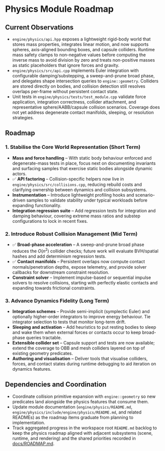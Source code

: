 # Physics Module Roadmap

## Current Observations

- `engine/physics/api.hpp` exposes a lightweight rigid-body world that stores mass properties, integrates linear motion, and now supports spheres, axis-aligned bounding boxes, and capsule colliders. Runtime mass safety clamps to non-negative values before computing the inverse mass to avoid division by zero and treats non-positive masses as static placeholders that ignore forces and gravity.
- `engine/physics/src/api.cpp` implements Euler integration with configurable damping/substepping, a sweep-and-prune broad phase, and delegates shape intersection queries to `engine::geometry`. Colliders are stored directly on bodies, and collision detection still resolves overlaps per-frame without persistent contact state.
- Unit tests in `engine/physics/tests/test_module.cpp` validate force application, integration correctness, collider attachment, and representative sphere/AABB/capsule collision scenarios. Coverage does not yet address degenerate contact manifolds, sleeping, or resolution strategies.

## Roadmap

### 1. Stabilise the Core World Representation (Short Term)

- **Mass and force handling** – With static body behaviour enforced and degenerate-mass tests in place, focus next on documenting invariants and surfacing samples that exercise static bodies alongside dynamic actors.
- ✅ **API factoring** – Collision-specific helpers now live in `engine/physics/src/collisions.cpp`, reducing rebuild costs and clarifying ownership between dynamics and collision subsystems.
- **Instrumentation** – Introduce lightweight profiling hooks and scenario-driven samples to validate stability under typical workloads before expanding functionality.
- **Integration regression suite** – Add regression tests for integration and damping behaviour, covering extreme mass ratios and substep configurations to lock in recent fixes.

### 2. Introduce Robust Collision Management (Mid Term)

- ✅ **Broad-phase acceleration** – A sweep-and-prune broad phase reduces the $O(n^2)$ collider checks; future work will evaluate BVH/spatial hashes and add determinism regression tests.
- ✅ **Contact manifolds** – Persistent overlaps now compute contact normals/penetration depths, expose telemetry, and provide
  solver callbacks for downstream constraint resolution.
- **Constraint solver** – Implement impulse-based or sequential impulse solvers to resolve collisions, starting with perfectly elastic contacts and expanding towards frictional constraints.

### 3. Advance Dynamics Fidelity (Long Term)

- **Integration schemes** – Provide semi-implicit (symplectic Euler) and optionally higher-order integrators to improve energy behaviour. Tie integrator selection to tests that monitor long-term drift.
- **Sleeping and activation** – Add heuristics to put resting bodies to sleep and wake them when external forces or contacts occur to keep broad-phase queries tractable.
- **Extensible collider set** – Capsule support and tests are now available; extend the coverage to OBB and mesh colliders layered on top of existing geometry predicates.
- **Authoring and visualisation** – Deliver tools that visualise colliders, forces, and contact states during runtime debugging to aid iteration on dynamics features.

## Dependencies and Coordination

- Coordinate collision primitive expansion with `engine::geometry` so new predicates land alongside the physics features that consume them.
- Update module documentation (`engine/physics/README.md`, `engine/physics/include/engine/physics/README.md`, and related READMEs) as the roadmap items graduate from planning to implementation.
- Track aggregated progress in the workspace root `README.md` backlog to keep the physics roadmap aligned with adjacent subsystems (scene, runtime, and rendering) and the shared priorities recorded in [docs/ROADMAP.md](../../ROADMAP.md#subsystem-alignment).
